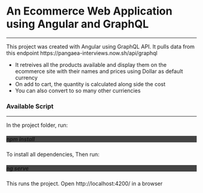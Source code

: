 <h1>An Ecommerce Web Application using Angular and GraphQL</h1>
<hr>

<p>This project was created with Angular using GraphQL API. 
It pulls data from this endpoint https://pangaea-interviews.now.sh/api/graphql</p>

<ul>
  <li>It retreives all the products available and display them on the ecommerce site with their names and prices using Dollar as default currency</li>
  <li>On add to cart, the quantity is calculated along side the cost</li>
  <li>You can also convert to so many other curriencies</li>
</ul>

<h3>Available Script </h3>
<hr>

<p>In the project folder, run:</p>

  <h5 style="background: #444">npm install</h5>

<p>To install all dependencies, Then run:<p/>

  <h5 style="background: #444">ng serve</h5>

<p>This runs the project. Open http://localhost:4200/ in a browser</p>





